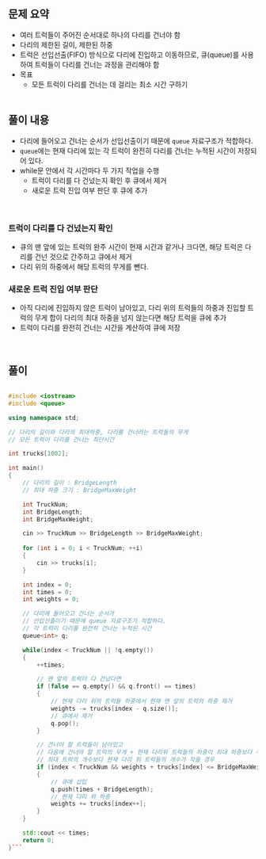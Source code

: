 ## 문제 요약
- 여러 트럭들이 주어진 순서대로 하나의 다리를 건너야 함
- 다리의 제한된 길이, 제한된 하중
- 트럭은 선입선출(FIFO) 방식으로 다리에 진입하고 이동하므로, 큐(queue)를 사용하여 트럭들이 다리를 건너는 과정을 관리해야 함
- 목표
  - 모든 트럭이 다리를 건너는 데 걸리는 최소 시간 구하기
  </br>
## 풀이 내용
- 다리에 들어오고 건너는 순서가 선입선출이기 때문에 `queue` 자료구조가 적합하다.
- `queue`에는 현재 다리에 있는 각 트럭이 완전히 다리를 건너는 누적된 시간이 저장되어 있다. 
- while문 안에서 각 시간마다 두 가지 작업을 수행
  - 트럭이 다리를 다 건넜는지 확인 후 큐에서 제거
  - 새로운 트럭 진입 여부 판단 후 큐에 추가

</br>

### 트럭이 다리를 다 건넜는지 확인
- 큐의 맨 앞에 있는 트럭의 완주 시간이 현재 시간과 같거나 크다면, 해당 트럭은 다리를 건넌 것으로 간주하고 큐에서 제거
- 다리 위의 하중에서 해당 트럭의 무게를 뺀다.
### 새로운 트럭 진입 여부 판단
- 아직 다리에 진입하지 않은 트럭이 남아있고, 다리 위의 트럭들의 하중과 진입할 트럭의 무게 합이 다리의 최대 하중을 넘지 않는다면 해당 트럭을 큐에 추가 
- 트럭이 다리를 완전히 건너는 시간을 계산하여 큐에 저장

</br>

## 풀이
```cpp

#include <iostream>
#include <queue>

using namespace std;

// 다리의 길이와 다리의 최대하중, 다리를 건너려는 트럭들의 무게
// 모든 트럭이 다리를 건너는 최단시간

int trucks[1002];

int main()
{
    // 다리의 길이 : BridgeLength
    // 최대 하중 크기 : BridgeMaxWeight

    int TruckNum;
    int BridgeLength;
    int BridgeMaxWeight;

    cin >> TruckNum >> BridgeLength >> BridgeMaxWeight;
    
    for (int i = 0; i < TruckNum; ++i)
    {
        cin >> trucks[i];
    }

    int index = 0;
    int times = 0;
    int weights = 0;

    // 다리에 들어오고 건너는 순서가
    // 선입선출이기 때문에 queue 자료구조가 적합하다.
    // 각 트럭이 다리를 완전히 건너는 누적된 시간
    queue<int> q;

    while(index < TruckNum || !q.empty())
    {
        ++times;

        // 맨 앞의 트럭이 다 건넜다면
        if (false == q.empty() && q.front() == times)
        {
            // 현재 다리 위의 트럭들 하중에서 현재 맨 앞의 트럭의 하중 제거
            weights -= trucks[index - q.size()];
            // 큐에서 제거
            q.pop();
        }

        // 건너야 할 트럭들이 남아있고
        // 다음에 건너야 할 트럭의 무게 + 현재 다리위 트럭들의 하중이 최대 하중보다 작고
        // 최대 트럭의 개수보다 현재 다리 위 트럭들의 개수가 작을 경우
        if (index < TruckNum && weights + trucks[index] <= BridgeMaxWeight && q.size() < BridgeLength)
        {
            // 큐에 삽입
            q.push(times + BridgeLength);
            // 현재 다리 위 하중
            weights += trucks[index++];
        }
    }

    std::cout << times;
    return 0;
}```
